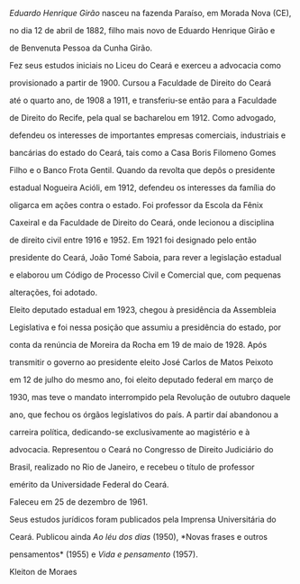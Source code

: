 

*Eduardo Henrique Girão* nasceu na fazenda Paraíso, em Morada Nova (CE),

no dia 12 de abril de 1882, filho mais novo de Eduardo Henrique Girão e

de Benvenuta Pessoa da Cunha Girão.



Fez seus estudos iniciais no Liceu do Ceará e exerceu a advocacia como

provisionado a partir de 1900. Cursou a Faculdade de Direito do Ceará

até o quarto ano, de 1908 a 1911, e transferiu-se então para a Faculdade

de Direito do Recife, pela qual se bacharelou em 1912. Como advogado,

defendeu os interesses de importantes empresas comerciais, industriais e

bancárias do estado do Ceará, tais como a Casa Boris Filomeno Gomes

Filho e o Banco Frota Gentil. Quando da revolta que depôs o presidente

estadual Nogueira Acióli, em 1912, defendeu os interesses da família do

oligarca em ações contra o estado. Foi professor da Escola da Fênix

Caxeiral e da Faculdade de Direito do Ceará, onde lecionou a disciplina

de direito civil entre 1916 e 1952. Em 1921 foi designado pelo então

presidente do Ceará, João Tomé Saboia, para rever a legislação estadual

e elaborou um Código de Processo Civil e Comercial que, com pequenas

alterações, foi adotado.



Eleito deputado estadual em 1923, chegou à presidência da Assembleia

Legislativa e foi nessa posição que assumiu a presidência do estado, por

conta da renúncia de Moreira da Rocha em 19 de maio de 1928. Após

transmitir o governo ao presidente eleito José Carlos de Matos Peixoto

em 12 de julho do mesmo ano, foi eleito deputado federal em março de

1930, mas teve o mandato interrompido pela Revolução de outubro daquele

ano, que fechou os órgãos legislativos do país. A partir daí abandonou a

carreira política, dedicando-se exclusivamente ao magistério e à

advocacia. Representou o Ceará no Congresso de Direito Judiciário do

Brasil, realizado no Rio de Janeiro, e recebeu o título de professor

emérito da Universidade Federal do Ceará.



Faleceu em 25 de dezembro de 1961.



Seus estudos jurídicos foram publicados pela Imprensa Universitária do

Ceará. Publicou ainda *Ao léu dos dias* (1950), *Novas frases e outros

pensamentos* (1955) e *Vida e pensamento* (1957).



Kleiton de Moraes



